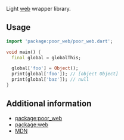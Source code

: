 <!-- 
This README describes the package. If you publish this package to pub.dev,
this README's contents appear on the landing page for your package.

For information about how to write a good package README, see the guide for
[writing package pages](https://dart.dev/tools/pub/writing-package-pages). 

For general information about developing packages, see the Dart guide for
[creating packages](https://dart.dev/guides/libraries/create-packages)
and the Flutter guide for
[developing packages and plugins](https://flutter.dev/to/develop-packages). 
-->
Light [web](https://pub.dev/packages/web) wrapper library.

## Usage

```dart
import 'package:poor_web/poor_web.dart';

void main() {
  final global = globalThis;

  global['foo'] = Object();
  print(global['foo']); // [object Object]
  print(global['baz']); // null
}
```

## Additional information

- [package:poor_web](https://pub.dev/packages/poor_web)
- [package:web](https://pub.dev/packages/web)
- [MDN](https://developer.mozilla.org/en-US/docs/Web/JavaScript)
